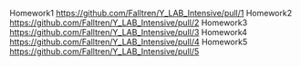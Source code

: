 Homework1 https://github.com/Falltren/Y_LAB_Intensive/pull/1
Homework2 https://github.com/Falltren/Y_LAB_Intensive/pull/2
Homework3 https://github.com/Falltren/Y_LAB_Intensive/pull/3
Homework4 https://github.com/Falltren/Y_LAB_Intensive/pull/4
Homework5 https://github.com/Falltren/Y_LAB_Intensive/pull/5
